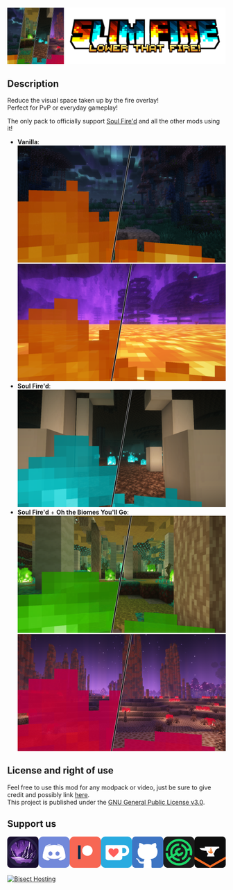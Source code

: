 ![Slim Fire banner](https://raw.githubusercontent.com/crystal-nest/mod-fancy-assets/main/slim-fire/banner.png)

## **Description**

Reduce the visual space taken up by the fire overlay!  
Perfect for PvP or everyday gameplay!

The only pack to officially support [Soul Fire'd](https://modrinth.com/mod/soul-fire-d) and all the other mods using it!

- **Vanilla**:  
  ![Slim Fire](https://raw.githubusercontent.com/crystal-nest/mod-fancy-assets/main/slim-fire/imgs/fire-comparison.png)
  ![Slim Lava](https://raw.githubusercontent.com/crystal-nest/mod-fancy-assets/main/slim-fire/imgs/lava-comparison.png)
- **Soul Fire'd**:  
  ![Slim Soul](https://raw.githubusercontent.com/crystal-nest/mod-fancy-assets/main/slim-fire/imgs/soul-comparison.png)
- **Soul Fire'd** + **Oh the Biomes You'll Go**:  
  ![Slim Boric](https://raw.githubusercontent.com/crystal-nest/mod-fancy-assets/main/slim-fire/imgs/boric-comparison.png)
  ![Slim Cryptic](https://raw.githubusercontent.com/crystal-nest/mod-fancy-assets/main/slim-fire/imgs/cryptic-comparison.png)

## **License and right of use**

Feel free to use this mod for any modpack or video, just be sure to give credit and possibly link [here](https://github.com/crystal-nest/slim-fire#readme).  
This project is published under the [GNU General Public License v3.0](https://github.com/crystal-nest/slim-fire/blob/master/LICENSE).

## **Support us**

<a href="https://crystalnest.it"><img alt="Crystal Nest Website" src="https://raw.githubusercontent.com/crystal-nest/mod-fancy-assets/main/crystal-nest/pic512.png" width="14.286%"></a><a href="https://discord.gg/BP6EdBfAmt"><img alt="Discord" src="https://raw.githubusercontent.com/crystal-nest/mod-fancy-assets/main/discord/discord512.png" width="14.286%"></a><a href="https://www.patreon.com/crystalspider"><img alt="Patreon" src="https://raw.githubusercontent.com/crystal-nest/mod-fancy-assets/main/patreon/patreon512.png" width="14.286%"></a><a href="https://ko-fi.com/crystalspider"><img alt="Ko-fi" src="https://raw.githubusercontent.com/crystal-nest/mod-fancy-assets/main/kofi/kofi512.png" width="14.286%"></a><a href="https://github.com/Crystal-Nest"><img alt="Our other projects" src="https://raw.githubusercontent.com/crystal-nest/mod-fancy-assets/main/github/github512.png" width="14.286%"><a href="https://modrinth.com/organization/crystal-nest"><img alt="Modrinth" src="https://raw.githubusercontent.com/crystal-nest/mod-fancy-assets/main/modrinth/modrinth512.png" width="14.286%"></a><a href="https://www.curseforge.com/members/crystalspider/projects"><img alt="CurseForge" src="https://raw.githubusercontent.com/crystal-nest/mod-fancy-assets/main/curseforge/curseforge512.png" width="14.286%"></a>

[![Bisect Hosting](https://www.bisecthosting.com/partners/custom-banners/d559b544-474c-4109-b861-1b2e6ca6026a.webp "Bisect Hosting")](https://bisecthosting.com/crystalspider)
